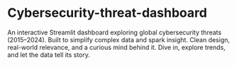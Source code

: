 # Cybersecurity-threat-dashboard
An interactive Streamlit dashboard exploring global cybersecurity threats (2015–2024). Built to simplify complex data and spark insight. Clean design, real-world relevance, and a curious mind behind it. Dive in, explore trends, and let the data tell its story.
